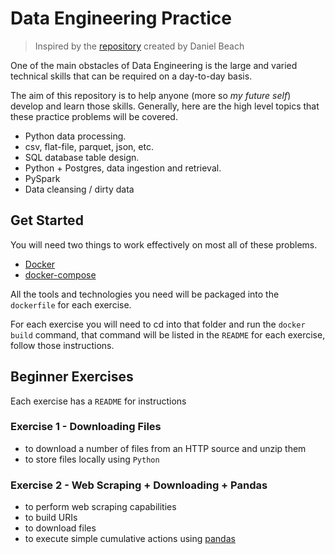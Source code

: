 # Data Engineering Practice

> Inspired by the [repository](https://github.com/danielbeach/data-engineering-practice) created by Daniel Beach

One of the main obstacles of Data Engineering is the large and varied technical skills that can be required on a day-to-day basis.

The aim of this repository is to help anyone (more so _my future self_) develop and learn those skills. Generally, here are the high level topics that these practice problems will be covered.

- Python data processing.
- csv, flat-file, parquet, json, etc.
- SQL database table design.
- Python + Postgres, data ingestion and retrieval.
- PySpark
- Data cleansing / dirty data

## Get Started

You will need two things to work effectively on most all of these problems.

- [Docker](https://www.docker.com)
- [docker-compose](https://docs.docker.com/compose/install/)

All the tools and technologies you need will be packaged into the `dockerfile` for each exercise.

For each exercise you will need to cd into that folder and run the `docker build` command, that command will be listed in the `README` for each exercise, follow those instructions.

## Beginner Exercises

Each exercise has a `README` for instructions

### Exercise 1 - Downloading Files

- to download a number of files from an HTTP source and unzip them
- to store files locally using `Python`

### Exercise 2 - Web Scraping + Downloading + Pandas

- to perform web scraping capabilities
- to build URIs
- to download files
- to execute simple cumulative actions using [pandas](https://pandas.pydata.org)
